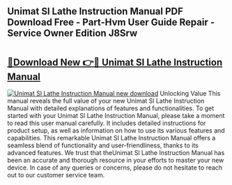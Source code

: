 ## Unimat Sl Lathe Instruction Manual PDF Download Free - Part-Hvm User Guide Repair - Service Owner Edition J8Srw

# <h2><a href="http://bc84410.oget.top/?id=Unimat+Sl+Lathe+Instruction+Manual">🔗Download New 👉🔴 Unimat Sl Lathe Instruction Manual</a></h2>

[![Unimat Sl Lathe Instruction Manual new download](https://i.imgur.com/5g1atiW.png)](http://bc84410.oget.top/?id=Unimat+Sl+Lathe+Instruction+Manual)
Unlocking Value This manual reveals the full value of your new Unimat Sl Lathe Instruction Manual with detailed explanations of features and functionalities. To get started with your Unimat Sl Lathe Instruction Manual, please take a moment to read this user manual carefully. It includes detailed instructions for product setup, as well as information on how to use its various features and capabilities. This remarkable Unimat Sl Lathe Instruction Manual offers a seamless blend of functionality and user-friendliness, thanks to its advanced features. We trust that theUnimat Sl Lathe Instruction Manual has been an accurate and thorough resource in your efforts to master your new device. In case of any queries or concerns, please do not hesitate to reach out to our customer service team.

